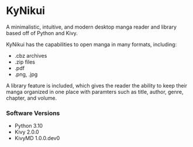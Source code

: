 # KyNikui

A minimalistic, intuitive, and modern desktop manga reader and library based off of Python and Kivy.

KyNikui has the capabilities to open manga in many formats, including:

* .cbz archives
* .zip files
* .pdf
* .png, .jpg

A library feature is included, which gives the reader the ability to keep their manga organized in one place with paramters such as title, author, genre, chapter, and volume.

### Software Versions
* Python 3.10
* Kivy 2.0.0
* KivyMD 1.0.0.dev0